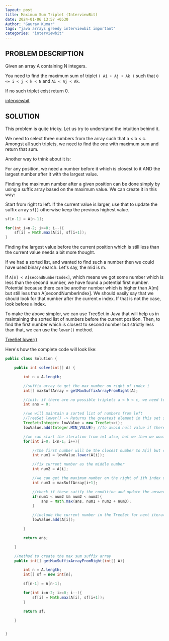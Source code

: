 ```yaml
---
layout: post
title: Maximum Sum Triplet (InterviewBit)
date: 2024-01-06 13:57 +0530
Author: "Gaurav Kumar"
tags: "java arrays greedy interviewbit important"
categories: "interviewbit"
---
```


## PROBLEM DESCRIPTION

Given an array A containing N integers.

You need to find the maximum sum of triplet `( Ai + Aj + Ak )` such that `0 <= i < j < k < N` and `Ai < Aj < Ak`.

If no such triplet exist return 0.

[interviewbit](https://www.interviewbit.com/problems/maximum-sum-triplet/)

## SOLUTION

This problem is quite tricky. Let us try to understand the intuition behind it.

We need to select three numbers from the array such that a < b < c. Amongst all such triplets, we need to find the one with maximum sum and return that sum.

Another way to think about it is:

For any position, we need a number before it which is closest to it AND the largest number after it with the largest value.

Finding the maximum number after a given position can be done simply by using a suffix array based on the maximum value. We can create it in this way:

Start from right to left. If the current value is larger, use that to update the suffix array `sf[]` otherwise keep the previous highest value.

```java
sf[n-1] = A[n-1];

for(int i=n-2; i>=0; i--){
    sf[i] = Math.max(A[i], sf[i+1]);
}
```

Finding the largest value before the current position which is still less than the current value needs a bit more thought.

If we had a sorted list, and wanted to find such a number then we could have used binary search. Let's say, the mid is m.

If `A[m] < A[secondNumberIndex]`, which means we got some number which is less than the second number, we have found a potential first number. Potential because there can be another number which is higher than A[m] but still less than A[secondNumberIndex]. We should easily say that we should look for that number after the current `m` index. If that is not the case, look before `m` index.

To make the above simpler, we can use TreeSet in Java that will help us in maintaining the sorted list of numbers before the current position. Then, to find the first number which is closest to second number but strictly less than that, we can use the `lower()` method.

[TreeSet lower()](<https://docs.oracle.com/javase%2F7%2Fdocs%2Fapi%2F%2F/java/util/TreeSet.html#lower(E)>)

Here's how the complete code will look like:

```java
public class Solution {

    public int solve(int[] A) {

        int n = A.length;

        //suffix array to get the max number on right of index i
        int[] maxSuffArray = getMaxSuffixArrayFromRight(A);

        //init: if there are no possible triplets a < b < c, we need to return 0
        int ans = 0;

        //we will maintain a sorted list of numbers from left
        //TreeSet lower() -> Returns the greatest element in this set strictly less than the given element, or null if there is no such element.
        TreeSet<Integer> lowValue = new TreeSet<>();
        lowValue.add(Integer.MIN_VALUE); //to avoid null value if there is no number which is smaller than it

        //we can start the iteration from i=1 also, but we then we would need to add A[0] to the TreeSet
        for(int i=0; i<n-1; i++){

            //the first number will be the closest number to A[i] but strictly less than it
            int num1 = lowValue.lower(A[i]);

            //fix current number as the middle number
            int num2 = A[i];

            //we can get the maximum number on the right of ith index using suffix max array
            int num3 = maxSuffArray[i+1];

            //check if these satify the condition and update the answer
            if(num1 < num2 && num2 < num3){
                ans = Math.max(ans, num1 + num2 + num3);
            }

            //include the current number in the TreeSet for next iteration
            lowValue.add(A[i]);

        }

        return ans;

    }

    //method to create the max sum suffix array
    public int[] getMaxSuffixArrayFromRight(int[] A){

        int n = A.length;
        int[] sf = new int[n];

        sf[n-1] = A[n-1];

        for(int i=n-2; i>=0; i--){
            sf[i] = Math.max(A[i], sf[i+1]);
        }

        return sf;

    }


}
```
